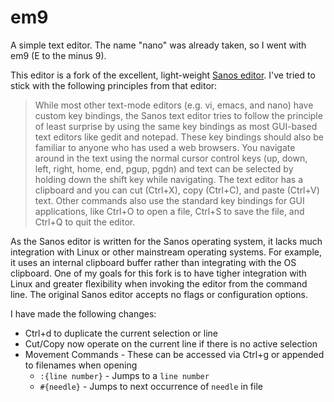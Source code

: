 # em9

A simple text editor. The name "nano" was already taken, so I went with em9 (E to the minus 9).

This editor is a fork of the excellent, light-weight [Sanos editor](http://www.jbox.dk/sanos/editor.htm). I've tried to stick with the following principles from that editor:

> While most other text-mode editors (e.g. vi, emacs, and nano) have custom key bindings, the Sanos text editor tries to follow the principle of least surprise by using the same key bindings as most GUI-based text editors like gedit and notepad. These key bindings should also be familiar to anyone who has used a web browsers. You navigate around in the text using the normal cursor control keys (up, down, left, right, home, end, pgup, pgdn) and text can be selected by holding down the shift key while navigating. The text editor has a clipboard and you can cut (Ctrl+X), copy (Ctrl+C), and paste (Ctrl+V) text. Other commands also use the standard key bindings for GUI applications, like Ctrl+O to open a file, Ctrl+S to save the file, and Ctrl+Q to quit the editor.

As the Sanos editor is written for the Sanos operating system, it lacks much integration with Linux or other mainstream operating systems. For example, it uses an internal clipboard buffer rather than integrating with the OS clipboard. One of my goals for this fork is to have tigher integration with Linux and greater flexibility when invoking the editor from the command line. The original Sanos editor accepts no flags or configuration options.

I have made the following changes:

- Ctrl+d to duplicate the current selection or line
- Cut/Copy now operate on the current line if there is no active selection
- Movement Commands - These can be accessed via Ctrl+g or appended to filenames when opening
    - `:{line number}` - Jumps to a `line number`
    - `#{needle}` - Jumps to next occurrence of `needle` in file
